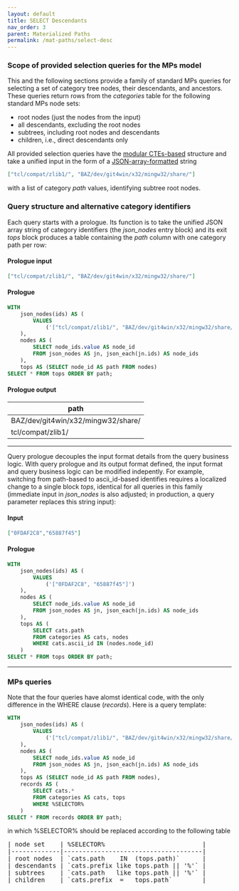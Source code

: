 ```yaml
---
layout: default
title: SELECT Descendants
nav_order: 3
parent: Materialized Paths
permalink: /mat-paths/select-desc
---
```


### Scope of provided selection queries for the MPs model

This and the following sections provide a family of standard MPs queries for selecting a set of category tree nodes, their descendants, and ancestors. These queries return rows from the *categories* table for the following standard MPs node sets:

  - root nodes (just the nodes from the input)
  - all descendants, excluding the root nodes
  - subtrees, including root nodes and descendants
  - children, i.e., direct descendants only

All provided selection queries have the [modular CTEs-based](../meta/db-derived-cte) structure and take a unified input in the form of a [JSON-array-formatted](../patterns/json-sql-input) string

~~~json
["tcl/compat/zlib1/", "BAZ/dev/git4win/x32/mingw32/share/"]
~~~

with a list of category *path* values, identifying subtree root nodes.

### Query structure and alternative category identifiers

Each query starts with a prologue. Its function is to take the unified JSON array string of category identifiers (the *json_nodes* entry block) and its exit *tops* block produces a table containing the *path* column with one category path per row:

#### Prologue input

~~~json
["tcl/compat/zlib1/", "BAZ/dev/git4win/x32/mingw32/share/"]
~~~

#### Prologue

~~~sql
WITH
    json_nodes(ids) AS (
        VALUES
            ('["tcl/compat/zlib1/", "BAZ/dev/git4win/x32/mingw32/share/"]')
    ), 
    nodes AS (
        SELECT node_ids.value AS node_id
        FROM json_nodes AS jn, json_each(jn.ids) AS node_ids
    ),
    tops AS (SELECT node_id AS path FROM nodes)
SELECT * FROM tops ORDER BY path;
~~~

#### Prologue output

| path                               |
|------------------------------------|
| BAZ/dev/git4win/x32/mingw32/share/ |
| tcl/compat/zlib1/                  |

---

Query prologue decouples the input format details from the query business logic. With query prologue and its output format defined, the input format and query business logic can be modified indepently. For example, switching from path-based to ascii_id-based identifies requires a localized change to a single block *tops*, identical for all queries in this family (immediate input in *json_nodes* is also adjusted; in production, a query parameter replaces this string input):

#### Input

~~~json
["0FDAF2C8","65887f45"]
~~~

#### Prologue

~~~sql
WITH
    json_nodes(ids) AS (
        VALUES
            ('["0FDAF2C8", "65887f45"]')
    ), 
    nodes AS (
        SELECT node_ids.value AS node_id
        FROM json_nodes AS jn, json_each(jn.ids) AS node_ids
    ),
    tops AS (
        SELECT cats.path
        FROM categories AS cats, nodes
        WHERE cats.ascii_id IN (nodes.node_id)
    )
SELECT * FROM tops ORDER BY path;
~~~

---

### MPs queries

Note that the four queries have alomst identical code, with the only difference in the WHERE clause (*records*). Here is a query template:

~~~sql
WITH
    json_nodes(ids) AS (
        VALUES
            ('["tcl/compat/zlib1/", "BAZ/dev/git4win/x32/mingw32/share/"]')
    ), 
    nodes AS (
        SELECT node_ids.value AS node_id
        FROM json_nodes AS jn, json_each(jn.ids) AS node_ids
    ),
    tops AS (SELECT node_id AS path FROM nodes),
    records AS (
        SELECT cats.*
        FROM categories AS cats, tops
        WHERE %SELECTOR%
    )
SELECT * FROM records ORDER BY path;
~~~

in which %SELECTOR% should be replaced according to the following table

<pre>
| node set    | %SELECTOR%                          |
|-------------|-------------------------------------|
| root nodes  | `cats.path    IN  (tops.path)`      |
| descendants | `cats.prefix like tops.path || '%'` |
| subtrees    | `cats.path   like tops.path || '%'` |
| children    | `cats.prefix  =   tops.path`        |
</pre>

